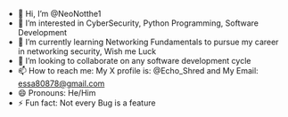 - 👋 Hi, I’m @NeoNotthe1
- 👀 I’m interested in CyberSecurity, Python Programming, Software Development
- 🌱 I’m currently learning Networking Fundamentals to pursue my career in networking security, Wish me Luck
- 💞️ I’m looking to collaborate on any software development cycle
- 📫 How to reach me: My X profile is: @Echo_Shred and My Email: essa80878@gmail.com
- 😄 Pronouns: He/Him
- ⚡ Fun fact: Not every Bug is a feature

<!---
NeoNotthe1/NeoNotthe1 is a ✨ special ✨ repository because its `README.md` (this file) appears on your GitHub profile.
You can click the Preview link to take a look at your changes.
--->
